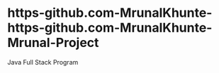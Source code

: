 # https-github.com-MrunalKhunte-https-github.com-MrunalKhunte-Mrunal-Project
Java Full Stack Program
